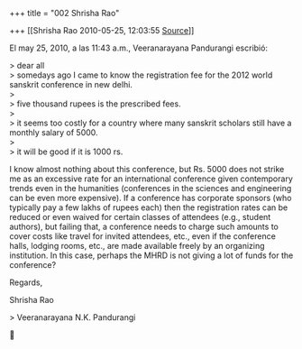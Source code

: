 +++
title = "002 Shrisha Rao"

+++
[[Shrisha Rao	2010-05-25, 12:03:55 [Source](https://groups.google.com/g/bvparishat/c/ohX2CEiq2U8)]]



El may 25, 2010, a las 11:43 a.m., Veeranarayana Pandurangi escribió:

\> dear all  
\> somedays ago I came to know the registration fee for the 2012 world sanskrit conference in new delhi.  
\>  
\> five thousand rupees is the prescribed fees.  
\>  
\> it seems too costly for a country where many sanskrit scholars still have a monthly salary of 5000.  
\>  
\> it will be good if it is 1000 rs.

I know almost nothing about this conference, but Rs. 5000 does not strike me as an excessive rate for an international conference given contemporary trends even in the humanities (conferences in the sciences and engineering can be even more expensive). If a conference has corporate sponsors (who typically pay a few lakhs of rupees each) then the registration rates can be reduced or even waived for certain classes of attendees (e.g., student authors), but failing that, a conference needs to charge such amounts to cover costs like travel for invited attendees, etc., even if the conference halls, lodging rooms, etc., are made available freely by an organizing institution. In this case, perhaps the MHRD is not giving a lot of funds for the conference?

Regards,

Shrisha Rao

\> Veeranarayana N.K. Pandurangi



